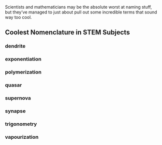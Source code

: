 Scientists and mathematicians may be the absolute worst at naming stuff, but they’ve managed to just about pull out some incredible terms that sound way too cool.


## Coolest Nomenclature in STEM Subjects

### dendrite

### exponentiation

### polymerization

### quasar

### supernova

### synapse

### trigonometry

### vapourization

